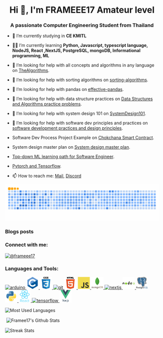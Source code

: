 <h1 align="center">Hi 👋, I'm FRAMEEE17 Amateur level</h1>
<h3 align="center">A passionate Computer Engineering Student from Thailand</h3>

- 🔭 I’m currently studying in **CE KMITL**

- 👨‍💻 I’m currently learning **Python, Javascript, typescript language, NodeJS, React ,NextJS, PostgreSQL, mongoDB, Informational programming, ML**

- 🤝 I’m looking for help with all concepts and algorithms in any language on [TheAlgorithms](https://github.com/TheAlgorithms).

- 🤝 I’m looking for help with sorting algorithms on [sorting-algorithms](https://github.com/Matrix278/algorithms).
  
- 🤝 I’m looking for help with pandas on [effective-pandas](https://github.com/TomAugspurger/effective-pandas/blob/master/modern_1_intro.ipynb).

- 🤝 I’m looking for help with data structure practices on [Data Structures and Algorithms practice problems](https://github.com/bollwarm/DataStructuresAlgorithms).

- 🤝 I’m looking for help with system design 101 on [SystemDesign101](https://github.com/ByteByteGoHq/system-design-101).

- 🤝 I’m looking for help with software dev principles and practices on [software development practices and design principles](https://github.com/joebew42/study-path).

- Software Dev Process Project Example on [Chokchana Smart Contract](https://github.com/nonkung51/chokchana-contracts).

- System design master plan on [System design master plan](https://github.com/mohsenshafiei/system-design-master-plan).

- [Top-down ML learning path for Software Engineer](https://github.com/ZuzooVn/machine-learning-for-software-engineers).

- [Pytorch and Tensorflow](https://github.com/aladdinpersson/Machine-Learning-Collection).


- 📫 How to reach me: [Mail](mailto:frame.sk140@gmail.com), [Discord](5101)
  
<p align="center">
  <img src="https://github.com/Matrix278/Matrix278/raw/output/ocean.gif" alt="snake">
</p>

### Blogs posts
<!-- BLOG-POST-LIST:START -->
<!-- BLOG-POST-LIST:END -->

<h3 align="left">Connect with me:</h3>
<p align="left">
<a href="https://medium.com/@frameee17" target="blank"><img align="center" src="https://raw.githubusercontent.com/rahuldkjain/github-profile-readme-generator/master/src/images/icons/Social/medium.svg" alt="@frameee17" height="30" width="40" /></a>
</p>

<h3 align="left">Languages and Tools:</h3>
<p align="left"> <a href="https://www.arduino.cc/" target="_blank" rel="noreferrer"> <img src="https://cdn.worldvectorlogo.com/logos/arduino-1.svg" alt="arduino" width="40" height="40"/> </a> <a href="https://www.cprogramming.com/" target="_blank" rel="noreferrer"> <img src="https://raw.githubusercontent.com/devicons/devicon/master/icons/c/c-original.svg" alt="c" width="40" height="40"/> </a> <a href="https://www.w3schools.com/css/" target="_blank" rel="noreferrer"> <img src="https://raw.githubusercontent.com/devicons/devicon/master/icons/css3/css3-original-wordmark.svg" alt="css3" width="40" height="40"/> </a> <a href="https://git-scm.com/" target="_blank" rel="noreferrer"> <img src="https://www.vectorlogo.zone/logos/git-scm/git-scm-icon.svg" alt="git" width="40" height="40"/> </a> <a href="https://www.w3.org/html/" target="_blank" rel="noreferrer"> <img src="https://raw.githubusercontent.com/devicons/devicon/master/icons/html5/html5-original-wordmark.svg" alt="html5" width="40" height="40"/> </a> <a href="https://developer.mozilla.org/en-US/docs/Web/JavaScript" target="_blank" rel="noreferrer"> <img src="https://raw.githubusercontent.com/devicons/devicon/master/icons/javascript/javascript-original.svg" alt="javascript" width="40" height="40"/> </a> <a href="https://www.mongodb.com/" target="_blank" rel="noreferrer"> <img src="https://raw.githubusercontent.com/devicons/devicon/master/icons/mongodb/mongodb-original-wordmark.svg" alt="mongodb" width="40" height="40"/> </a> <a href="https://nextjs.org/" target="_blank" rel="noreferrer"> <img src="https://cdn.worldvectorlogo.com/logos/nextjs-2.svg" alt="nextjs" width="40" height="40"/> </a> <a href="https://nodejs.org" target="_blank" rel="noreferrer"> <img src="https://raw.githubusercontent.com/devicons/devicon/master/icons/nodejs/nodejs-original-wordmark.svg" alt="nodejs" width="40" height="40"/> </a> <a href="https://www.postgresql.org" target="_blank" rel="noreferrer"> <img src="https://raw.githubusercontent.com/devicons/devicon/master/icons/postgresql/postgresql-original-wordmark.svg" alt="postgresql" width="40" height="40"/> </a> <a href="https://www.python.org" target="_blank" rel="noreferrer"> <img src="https://raw.githubusercontent.com/devicons/devicon/master/icons/python/python-original.svg" alt="python" width="40" height="40"/> </a> <a href="https://reactjs.org/" target="_blank" rel="noreferrer"> <img src="https://raw.githubusercontent.com/devicons/devicon/master/icons/react/react-original-wordmark.svg" alt="react" width="40" height="40"/> </a> <a href="https://www.tensorflow.org" target="_blank" rel="noreferrer"> <img src="https://www.vectorlogo.zone/logos/tensorflow/tensorflow-icon.svg" alt="tensorflow" width="40" height="40"/> </a> <a href="https://vuejs.org/" target="_blank" rel="noreferrer"> <img src="https://raw.githubusercontent.com/devicons/devicon/master/icons/vuejs/vuejs-original-wordmark.svg" alt="vuejs" width="40" height="40"/> </a> </p>

<p><img align="center" src="https://github-readme-stats.vercel.app/api/top-langs?username=frameee17&theme=dark&show_icons=true&locale=en&layout=compact" alt="Most Used Languages" /></p>

<p>&nbsp;<img align="center" src="https://github-readme-stats.vercel.app/api?username=frameee17&theme=radical&show_icons=true&locale=en" alt="Framee17's Github Stats" /></p>

<p><img align="center" src="https://github-readme-streak-stats.herokuapp.com/?user=frameee17&theme=dark" alt="Streak Stats" /></p>
